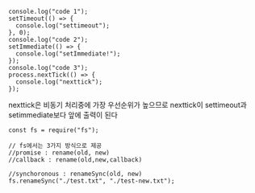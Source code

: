 ```
console.log("code 1");
setTimeout(() => {
  console.log("settimeout");
}, 0);
console.log("code 2");
setImmediate(() => {
  console.log("setImmediate!");
});
console.log("code 3");
process.nextTick(() => {
  console.log("nexttick");
});
```

nexttick은 비동기 처리중에 가장 우선순위가 높으므로 nexttick이 settimeout과setimmediate보다 앞에 출력이 된다

```
const fs = require("fs");

// fs에서는 3가지 방식으로 제공
//promise : rename(old, new)
//callback : rename(old,new,callback)

//synchoronous : renameSync(old, new)
fs.renameSync("./test.txt", "./test-new.txt");
```
